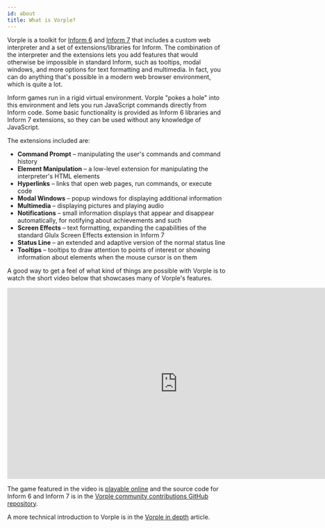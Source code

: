 ```yaml
---
id: about
title: What is Vorple?
---
```


Vorple is a toolkit for [Inform 6](http://inform-fiction.org) and [Inform 7](http://inform7.com) that includes a custom web interpreter and a set of extensions/libraries for Inform. The combination of the interpreter and the extensions lets you add features that would otherwise be impossible in standard Inform, such as tooltips, modal windows, and more options for text formatting and multimedia. In fact, you can do anything that's possible in a modern web browser environment, which is quite a lot.

Inform games run in a rigid virtual environment. Vorple "pokes a hole" into this environment and lets you run JavaScript commands directly from Inform code. Some basic functionality is provided as Inform 6 libraries and Inform 7 extensions, so they can be used without any knowledge of JavaScript.

The extensions included are:

* **Command Prompt** – manipulating the user's commands and command history
* **Element Manipulation** – a low-level extension for manipulating the interpreter's HTML elements
* **Hyperlinks** – links that open web pages, run commands, or execute code
* **Modal Windows** – popup windows for displaying additional information
* **Multimedia** – displaying pictures and playing audio
* **Notifications** – small information displays that appear and disappear automatically, for notifying about achievements and such
* **Screen Effects** – text formatting, expanding the capabilities of the standard Glulx Screen Effects extension in Inform 7
* **Status Line** – an extended and adaptive version of the normal status line
* **Tooltips** – tooltips to draw attention to points of interest or showing information about elements when the mouse cursor is on them

A good way to get a feel of what kind of things are possible with Vorple is to
watch the short video below that showcases many of Vorple's features.

<iframe src="https://www.youtube-nocookie.com/embed/Haol9P1Vi-8?rel=0" frameborder="0" allow="autoplay; encrypted-media" allowfullscreen style="width: 784px; height: 441px"></iframe>

<p>

The game featured in the video is [playable online](https://hlabrande.itch.io/neon-vertex)
and the source code for Inform 6 and Inform 7 is in the 
[Vorple community contributions GitHub repository](https://github.com/vorple/contributions/tree/master/games/neon-vertex).

A more technical introduction to Vorple is in the [Vorple in depth](in-depth.html) article.